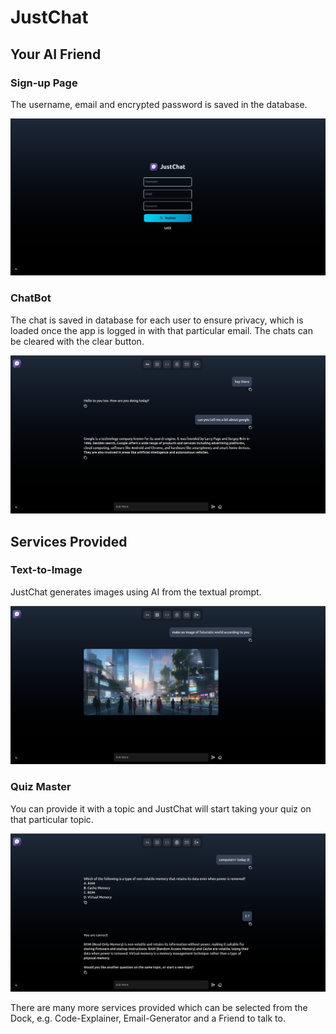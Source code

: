 # JustChat

## Your AI Friend

### Sign-up Page

The username, email and encrypted password is saved in the database.

![signup page](/images/signin.png)

### ChatBot

The chat is saved in database for each user to ensure privacy, which is loaded once the app is logged in with that particular email. The chats can be cleared with the clear button.

![ChatBot](/images/chatbot.png)


## Services Provided

### Text-to-Image

JustChat generates images using AI from the textual prompt.

![Text2Image](/images/T2I.png)

### Quiz Master

You can provide it with a topic and JustChat will start taking your quiz on that particular topic.

![Quiz1](/images/quiz.png)

There are many more services provided which can be selected from the Dock, e.g. Code-Explainer, Email-Generator and a Friend to talk to.
